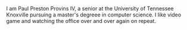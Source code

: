 I am Paul Preston Provins IV, a senior at the University of Tennessee Knoxville pursuing a master's degreee in computer science. I like video game and watching the office over and over again on repeat.
